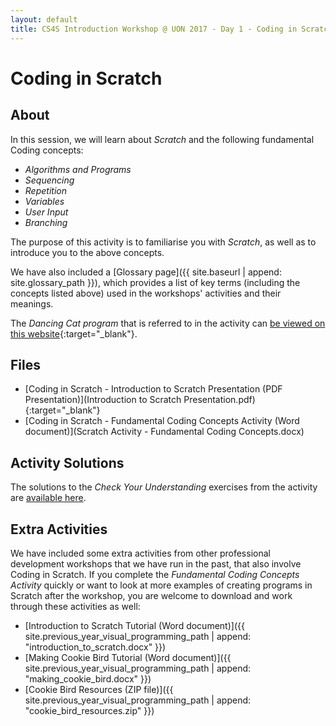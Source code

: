 ```yaml
---
layout: default
title: CS4S Introduction Workshop @ UON 2017 - Day 1 - Coding in Scratch
---
```


# Coding in Scratch

## About

In this session, we will learn about *Scratch* and the following fundamental Coding concepts:

- *Algorithms and Programs*
- *Sequencing*
- *Repetition*
- *Variables*
- *User Input*
- *Branching*

The purpose of this activity is to familiarise you with *Scratch*, as well as to introduce you to the above concepts.

We have also included a [Glossary page]({{ site.baseurl | append: site.glossary_path }}), which provides a list of key terms (including the concepts listed above) used in the workshops' activities and their meanings.

The *Dancing Cat program* that is referred to in the activity can [be viewed on this website](https://scratch.mit.edu/projects/173543499/){:target="_blank"}.

## Files

- [Coding in Scratch - Introduction to Scratch Presentation (PDF Presentation)](Introduction to Scratch Presentation.pdf){:target="_blank"}
- [Coding in Scratch - Fundamental Coding Concepts Activity (Word document)](Scratch Activity - Fundamental Coding Concepts.docx)

## Activity Solutions

The solutions to the *Check Your Understanding* exercises from the activity are [available here](solutions).

## Extra Activities

We have included some extra activities from other professional development workshops that we have run in the past, that also involve Coding in Scratch.
If you complete the *Fundamental Coding Concepts Activity* quickly or want to look at more examples of creating programs in Scratch after the workshop, you are welcome to download and work through these activities as well:

- [Introduction to Scratch Tutorial (Word document)]({{ site.previous_year_visual_programming_path | append: "introduction_to_scratch.docx" }})
- [Making Cookie Bird Tutorial (Word document)]({{ site.previous_year_visual_programming_path | append: "making_cookie_bird.docx" }})
- [Cookie Bird Resources (ZIP file)]({{ site.previous_year_visual_programming_path | append: "cookie_bird_resources.zip" }})
